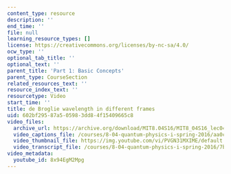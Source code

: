 ```yaml
---
content_type: resource
description: ''
end_time: ''
file: null
learning_resource_types: []
license: https://creativecommons.org/licenses/by-nc-sa/4.0/
ocw_type: ''
optional_tab_title: ''
optional_text: ''
parent_title: 'Part 1: Basic Concepts'
parent_type: CourseSection
related_resources_text: ''
resource_index_text: ''
resourcetype: Video
start_time: ''
title: de Broglie wavelength in different frames
uid: 602bf295-87a5-0598-3dd8-4f15409665c8
video_files:
  archive_url: https://archive.org/download/MIT8.04S16/MIT8_04S16_lec04_s1_300k.mp4
  video_captions_file: /courses/8-04-quantum-physics-i-spring-2016/aa0c88cfbbc6528f872bee5842651c7e_8x94EgM2Mpg.vtt
  video_thumbnail_file: https://img.youtube.com/vi/PVGN31MXIME/default.jpg
  video_transcript_file: /courses/8-04-quantum-physics-i-spring-2016/7b9cdfa509a82747d8eb3cbee293efc5_8x94EgM2Mpg.pdf
video_metadata:
  youtube_id: 8x94EgM2Mpg
---
```

